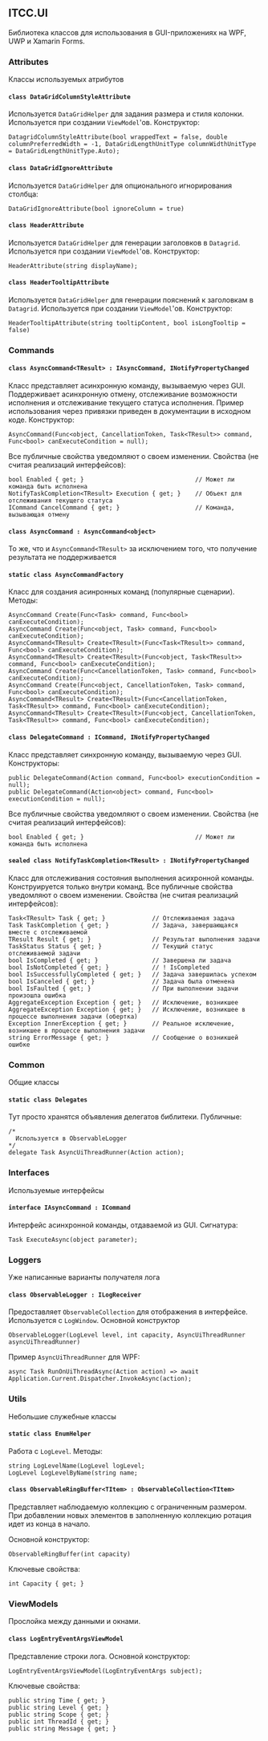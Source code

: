 ﻿## ITCC.UI

Библиотека классов для использования в GUI-приложениях на WPF, UWP и Xamarin Forms.

### Attributes

Классы используемых атрибутов

#### `class DataGridColumnStyleAttribute`

Используется `DataGridHelper` для задания размера и стиля колонки. Используется при создании `ViewModel`'ов. Конструктор:

```
DatagridColumnStyleAttribute(bool wrappedText = false, double columnPreferredWidth = -1, DataGridLengthUnitType columnWidthUnitType = DataGridLengthUnitType.Auto);
```

#### `class DataGridIgnoreAttribute`

Используется `DataGridHelper` для опционального игнорирования столбца:

```
DataGridIgnoreAttribute(bool ignoreColumn = true)
```

#### `class HeaderAttribute`

Используется `DataGridHelper` для генерации заголовков в `Datagrid`. Используется при создании `ViewModel`'ов. Конструктор:

```
HeaderAttribute(string displayName);
```

#### `class HeaderTooltipAttribute`

Используется `DataGridHelper` для генерации пояснений к заголовкам в `Datagrid`. Используется при создании `ViewModel`'ов. Конструктор:

```
HeaderTooltipAttribute(string tooltipContent, bool isLongTooltip = false)
```

### Commands

#### `class AsyncCommand<TResult> : IAsyncCommand, INotifyPropertyChanged`

Класс представляет асинхронную команду, вызываемую через GUI. Поддерживает асинхронную отмену, отслеживание возможности исполнения и отслеживание текущего статуса исполнения. Пример использования через привязки приведен в документации в исходном коде.
Конструктор:

```
AsyncCommand(Func<object, CancellationToken, Task<TResult>> command, Func<bool> canExecuteCondition = null);
```

Все публичные свойства уведомляют о своем изменении. Свойства (не считая реализаций интерфейсов):

```
bool Enabled { get; }                               // Может ли команда быть исполнена
NotifyTaskCompletion<TResult> Execution { get; }    // Объект для отслеживания текущего статуса
ICommand CancelCommand { get; }                     // Команда, вызывающая отмену
```

#### `class AsyncCommand : AsyncCommand<object>`

То же, что и `AsyncCommand<TResult>` за исключением того, что получение результата не поддерживается

#### `static class AsyncCommandFactory`

Класс для создания асинронных команд (популярные сценарии). Методы:

```
AsyncCommand Create(Func<Task> command, Func<bool> canExecuteCondition);
AsyncCommand Create(Func<object, Task> command, Func<bool> canExecuteCondition);
AsyncCommand<TResult> Create<TResult>(Func<Task<TResult>> command, Func<bool> canExecuteCondition);
AsyncCommand<TResult> Create<TResult>(Func<object, Task<TResult>> command, Func<bool> canExecuteCondition);
AsyncCommand Create(Func<CancellationToken, Task> command, Func<bool> canExecuteCondition);
AsyncCommand Create(Func<object, CancellationToken, Task> command, Func<bool> canExecuteCondition);
AsyncCommand<TResult> Create<TResult>(Func<CancellationToken, Task<TResult>> command, Func<bool> canExecuteCondition);
AsyncCommand<TResult> Create<TResult>(Func<object, CancellationToken, Task<TResult>> command, Func<bool> canExecuteCondition);
```

#### `class DelegateCommand : ICommand, INotifyPropertyChanged`

Класс представляет синхронную команду, вызываемую через GUI. Конструкторы:

```
public DelegateCommand(Action command, Func<bool> executionCondition = null);
public DelegateCommand(Action<object> command, Func<bool> executionCondition = null);
```

Все публичные свойства уведомляют о своем изменении. Свойства (не считая реализаций интерфейсов):

```
bool Enabled { get; }                               // Может ли команда быть исполнена
```

#### `sealed class NotifyTaskCompletion<TResult> : INotifyPropertyChanged`

Класс для отслеживания состояния выполнения асихронной команды. Конструируется только внутри команд. 
Все публичные свойства уведомляют о своем изменении. Свойства (не считая реализаций интерфейсов):

```
Task<TResult> Task { get; }             // Отслеживаемая задача
Task TaskCompletion { get; }            // Задача, завершающаяся вместе с отслеживаемой
TResult Result { get; }                 // Результат выполнения задачи
TaskStatus Status { get; }              // Текущий статус отслеживаемой задачи
bool IsCompleted { get; }               // Завершена ли задача
bool IsNotCompleted { get; }            // ! IsCompleted
bool IsSuccessfullyCompleted { get; }   // Задача завершилась успехом
bool IsCanceled { get; }                // Задача была отменена
bool IsFaulted { get; }                 // При выполнении задачи произошла ошибка
AggregateException Exception { get; }   // Исключение, возникшее 
AggregateException Exception { get; }   // Исключение, возникшее в процессе выполнения задачи (обертка)
Exception InnerException { get; }       // Реальное исключение, возникшее в процессе выполнения задачи
string ErrorMessage { get; }            // Сообщение о возникшей ошибке
```

### Common

Общие классы

#### `static class Delegates`

Тут просто хранятся объявления делегатов библитеки. Публичные:

```
/*
  Используется в ObservableLogger
*/
delegate Task AsyncUiThreadRunner(Action action);
```

### Interfaces

Используемые интерфейсы

#### `interface IAsyncCommand : ICommand`

Интерфейс асинхронной команды, отдаваемой из GUI. Сигнатура:

```
Task ExecuteAsync(object parameter);
```

### Loggers

Уже написанные варианты получателя лога

#### `class ObservableLogger : ILogReceiver`

Предоставляет `ObservableCollection` для отображения в интерфейсе. Используется с `LogWindow`.  Основной конструктор
```
ObservableLogger(LogLevel level, int capacity, AsyncUiThreadRunner asyncUiThreadRunner)
```

Пример `AsyncUiThreadRunner` для WPF:

```
async Task RunOnUiThreadAsync(Action action) => await Application.Current.Dispatcher.InvokeAsync(action);
```

### Utils

Небольшие служебные классы

#### `static class EnumHelper`

Работа с `LogLevel`. Методы:

```
string LogLevelName(LogLevel logLevel;
LogLevel LogLevelByName(string name;
```

#### `class ObservableRingBuffer<TItem> : ObservableCollection<TItem>`

Представляет наблюдаемую коллекцию с ограниченным размером. При добавлении новых элементов в заполненную коллекцию ротация идет из конца в начало.

Основной конструктор:

```
ObservableRingBuffer(int capacity)
```

Ключевые свойства:

```
int Capacity { get; }
```

### ViewModels

Прослойка между данными и окнами.

#### `class LogEntryEventArgsViewModel`

Представление строки лога. Основной конструктор:

```
LogEntryEventArgsViewModel(LogEntryEventArgs subject);
```

Ключевые свойства:

```
public string Time { get; }
public string Level { get; }
public string Scope { get; }
public int ThreadId { get; }
public string Message { get; }
```